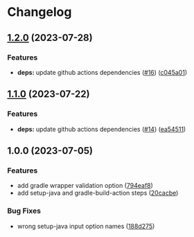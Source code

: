 # Changelog

## [1.2.0](https://github.com/TozyF/setup-gradle-action/compare/v1.1.0...v1.2.0) (2023-07-28)


### Features

* **deps:** update github actions dependencies ([#16](https://github.com/TozyF/setup-gradle-action/issues/16)) ([c045a01](https://github.com/TozyF/setup-gradle-action/commit/c045a01c911ae5982db05e4854aa2afe8425337e))

## [1.1.0](https://github.com/TozyF/setup-gradle-action/compare/v1.0.0...v1.1.0) (2023-07-22)


### Features

* **deps:** update github actions dependencies ([#14](https://github.com/TozyF/setup-gradle-action/issues/14)) ([ea54511](https://github.com/TozyF/setup-gradle-action/commit/ea545115f65cce95c8566867aa4e53f7d2526320))

## 1.0.0 (2023-07-05)


### Features

* add gradle wrapper validation option ([794eaf8](https://github.com/TozyF/setup-gradle-action/commit/794eaf8088a602ab0a466b23a5b6bfc7021d1ea2))
* add setup-java and gradle-build-action steps ([20cacbe](https://github.com/TozyF/setup-gradle-action/commit/20cacbef94aa3b8c7efa2442a9e09337aabd7ece))


### Bug Fixes

* wrong setup-java input option names ([188d275](https://github.com/TozyF/setup-gradle-action/commit/188d275cf8f1c7202ce909ad7d9288b1aa359638))
